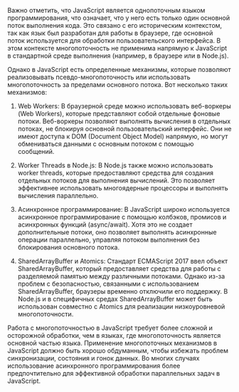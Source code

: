 Важно отметить, что JavaScript является однопоточным языком программирования, что означает, что у него есть только один основной поток выполнения кода. Это связано с его историческим контекстом, так как язык был разработан для работы в браузере, где основной поток используется для обработки пользовательского интерфейса. В этом контексте многопоточность не применима напрямую к JavaScript в стандартной среде выполнения (например, в браузере или в Node.js).

Однако в JavaScript есть определенные механизмы, которые позволяют реализовывать псевдо-многопоточность или использовать многопоточность за пределами основного потока. Вот несколько таких механизмов:

1. Web Workers: В браузерной среде можно использовать веб-воркеры (Web Workers), которые представляют собой отдельные фоновые потоки. Веб-воркеры позволяют выполнять вычисления в отдельных потоках, не блокируя основной пользовательский интерфейс. Они не имеют доступа к DOM (Document Object Model) напрямую, но могут обмениваться данными с основным потоком с помощью сообщений.

2. Worker Threads в Node.js: В Node.js также можно использовать worker threads, которые предоставляют средства для создания отдельных потоков для выполнения вычислений. Это позволяет эффективнее использовать многоядерные процессоры и выполнять вычисления параллельно.

3. Асинхронное программирование: В JavaScript широко используется асинхронное программирование с помощью колбэков, промисов и асинхронных функций (async/await). Хотя это не создает дополнительные потоки, оно позволяет выполнять асинхронные операции параллельно, управляя потоком выполнения без блокирования основного потока.

4. SharedArrayBuffer и Atomics: Стандарт ECMAScript 2017 ввел объект SharedArrayBuffer, который предоставляет средства для работы с разделяемой памятью между различными потоками. Однако из-за проблем с безопасностью, связанными с использованием SharedArrayBuffer, браузеры временно отключили его поддержку. В Node.js и в специфичных средах SharedArrayBuffer может быть использован совместно с Atomics для реализации низкоуровневой многопоточности.

Работа с многопоточностью в JavaScript требует более сложной и осторожной обработки, чем в языках, где многопоточность является основной частью языка. Применение многопоточных механизмов в JavaScript должно быть хорошо обдуманным, чтобы избежать проблем синхронизации, состояния и гонок данных. Во многих случаях использование асинхронного программирования более предпочтительно для эффективной обработки параллельных задач в JavaScript.